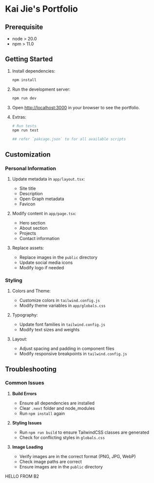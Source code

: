 # Kai Jie's Portfolio

## Prerequisite

- node > 20.0
- npm > 11.0

## Getting Started

1. Install dependencies:

    ```bash
    npm install
    ```

2. Run the development server:

    ```bash
    npm run dev
    ```

3. Open [http://localhost:3000](http://localhost:3000) in your browser to see the portfolio.

4. Extras:

    ```bash
    # Run tests
    npm run test

    ## refer `pakcage.json` to for all available scripts
    ```

## Customization

### Personal Information

1. Update metadata in `app/layout.tsx`:
    - Site title
    - Description
    - Open Graph metadata
    - Favicon

2. Modify content in `app/page.tsx`:
    - Hero section
    - About section
    - Projects
    - Contact information

3. Replace assets:
    - Replace images in the `public` directory
    - Update social media icons
    - Modify logo if needed

### Styling

1. Colors and Theme:
    - Customize colors in `tailwind.config.js`
    - Modify theme variables in `app/globals.css`

2. Typography:
    - Update font families in `tailwind.config.js`
    - Modify text sizes and weights

3. Layout:
    - Adjust spacing and padding in component files
    - Modify responsive breakpoints in `tailwind.config.js`

## Troubleshooting

### Common Issues

1. **Build Errors**
    - Ensure all dependencies are installed
    - Clear `.next` folder and node_modules
    - Run `npm install` again

2. **Styling Issues**
    - Run `npm run build` to ensure TailwindCSS classes are generated
    - Check for conflicting styles in `globals.css`

3. **Image Loading**
    - Verify images are in the correct format (PNG, JPG, WebP)
    - Check image paths are correct
    - Ensure images are in the `public` directory

HELLO FROM B2
